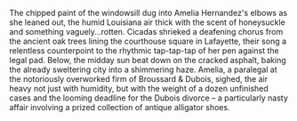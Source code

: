 The chipped paint of the windowsill dug into Amelia Hernandez's elbows as she leaned out, the humid Louisiana air thick with the scent of honeysuckle and something vaguely…rotten.  Cicadas shrieked a deafening chorus from the ancient oak trees lining the courthouse square in Lafayette, their song a relentless counterpoint to the rhythmic tap-tap-tap of her pen against the legal pad.  Below, the midday sun beat down on the cracked asphalt, baking the already sweltering city into a shimmering haze.  Amelia, a paralegal at the notoriously overworked firm of Broussard & Dubois, sighed, the air heavy not just with humidity, but with the weight of a dozen unfinished cases and the looming deadline for the Dubois divorce – a particularly nasty affair involving a prized collection of antique alligator shoes.
